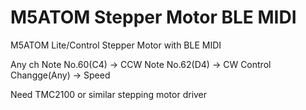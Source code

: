 # M5ATOM Stepper Motor BLE MIDI
 M5ATOM Lite/Control Stepper Motor with BLE MIDI

Any ch
Note No.60(C4) -> CCW
Note No.62(D4) -> CW
Control Changge(Any) -> Speed

Need TMC2100 or similar stepping motor driver